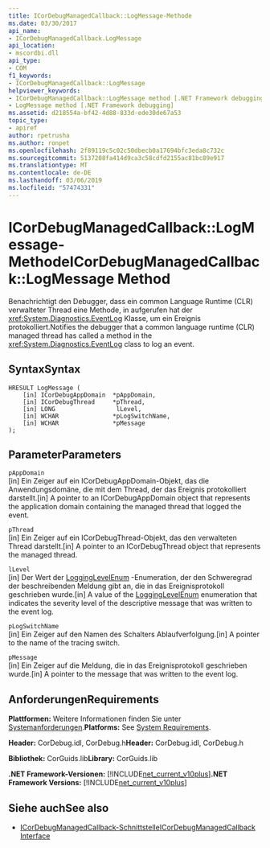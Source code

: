 ```yaml
---
title: ICorDebugManagedCallback::LogMessage-Methode
ms.date: 03/30/2017
api_name:
- ICorDebugManagedCallback.LogMessage
api_location:
- mscordbi.dll
api_type:
- COM
f1_keywords:
- ICorDebugManagedCallback::LogMessage
helpviewer_keywords:
- ICorDebugManagedCallback::LogMessage method [.NET Framework debugging]
- LogMessage method [.NET Framework debugging]
ms.assetid: d218554a-bf42-4d88-833d-ede30de67a53
topic_type:
- apiref
author: rpetrusha
ms.author: ronpet
ms.openlocfilehash: 2f89119c5c02c50dbecb0a17694bfc3eda8c732c
ms.sourcegitcommit: 5137208fa414d9ca3c58cdfd2155ac81bc89e917
ms.translationtype: MT
ms.contentlocale: de-DE
ms.lasthandoff: 03/06/2019
ms.locfileid: "57474331"
---
```

# <a name="icordebugmanagedcallbacklogmessage-method"></a><span data-ttu-id="fc897-102">ICorDebugManagedCallback::LogMessage-Methode</span><span class="sxs-lookup"><span data-stu-id="fc897-102">ICorDebugManagedCallback::LogMessage Method</span></span>
<span data-ttu-id="fc897-103">Benachrichtigt den Debugger, dass ein common Language Runtime (CLR) verwalteter Thread eine Methode, in aufgerufen hat der <xref:System.Diagnostics.EventLog> Klasse, um ein Ereignis protokolliert.</span><span class="sxs-lookup"><span data-stu-id="fc897-103">Notifies the debugger that a common language runtime (CLR) managed thread has called a method in the <xref:System.Diagnostics.EventLog> class to log an event.</span></span>  
  
## <a name="syntax"></a><span data-ttu-id="fc897-104">Syntax</span><span class="sxs-lookup"><span data-stu-id="fc897-104">Syntax</span></span>  
  
```  
HRESULT LogMessage (  
    [in] ICorDebugAppDomain  *pAppDomain,  
    [in] ICorDebugThread     *pThread,  
    [in] LONG                 lLevel,  
    [in] WCHAR               *pLogSwitchName,  
    [in] WCHAR               *pMessage  
);  
```  
  
## <a name="parameters"></a><span data-ttu-id="fc897-105">Parameter</span><span class="sxs-lookup"><span data-stu-id="fc897-105">Parameters</span></span>  
 `pAppDomain`  
 <span data-ttu-id="fc897-106">[in] Ein Zeiger auf ein ICorDebugAppDomain-Objekt, das die Anwendungsdomäne, die mit dem Thread, der das Ereignis protokolliert darstellt.</span><span class="sxs-lookup"><span data-stu-id="fc897-106">[in] A pointer to an ICorDebugAppDomain object that represents the application domain containing the managed thread that logged the event.</span></span>  
  
 `pThread`  
 <span data-ttu-id="fc897-107">[in] Ein Zeiger auf ein ICorDebugThread-Objekt, das den verwalteten Thread darstellt.</span><span class="sxs-lookup"><span data-stu-id="fc897-107">[in] A pointer to an ICorDebugThread object that represents the managed thread.</span></span>  
  
 `lLevel`  
 <span data-ttu-id="fc897-108">[in] Der Wert der [LoggingLevelEnum](../../../../docs/framework/unmanaged-api/debugging/logginglevelenum-enumeration.md) -Enumeration, der den Schweregrad der beschreibenden Meldung gibt an, die in das Ereignisprotokoll geschrieben wurde.</span><span class="sxs-lookup"><span data-stu-id="fc897-108">[in] A value of the [LoggingLevelEnum](../../../../docs/framework/unmanaged-api/debugging/logginglevelenum-enumeration.md) enumeration that indicates the severity level of the descriptive message that was written to the event log.</span></span>  
  
 `pLogSwitchName`  
 <span data-ttu-id="fc897-109">[in] Ein Zeiger auf den Namen des Schalters Ablaufverfolgung.</span><span class="sxs-lookup"><span data-stu-id="fc897-109">[in] A pointer to the name of the tracing switch.</span></span>  
  
 `pMessage`  
 <span data-ttu-id="fc897-110">[in] Ein Zeiger auf die Meldung, die in das Ereignisprotokoll geschrieben wurde.</span><span class="sxs-lookup"><span data-stu-id="fc897-110">[in] A pointer to the message that was written to the event log.</span></span>  
  
## <a name="requirements"></a><span data-ttu-id="fc897-111">Anforderungen</span><span class="sxs-lookup"><span data-stu-id="fc897-111">Requirements</span></span>  
 <span data-ttu-id="fc897-112">**Plattformen:** Weitere Informationen finden Sie unter [Systemanforderungen](../../../../docs/framework/get-started/system-requirements.md).</span><span class="sxs-lookup"><span data-stu-id="fc897-112">**Platforms:** See [System Requirements](../../../../docs/framework/get-started/system-requirements.md).</span></span>  
  
 <span data-ttu-id="fc897-113">**Header:** CorDebug.idl, CorDebug.h</span><span class="sxs-lookup"><span data-stu-id="fc897-113">**Header:** CorDebug.idl, CorDebug.h</span></span>  
  
 <span data-ttu-id="fc897-114">**Bibliothek:** CorGuids.lib</span><span class="sxs-lookup"><span data-stu-id="fc897-114">**Library:** CorGuids.lib</span></span>  
  
 <span data-ttu-id="fc897-115">**.NET Framework-Versionen:** [!INCLUDE[net_current_v10plus](../../../../includes/net-current-v10plus-md.md)]</span><span class="sxs-lookup"><span data-stu-id="fc897-115">**.NET Framework Versions:** [!INCLUDE[net_current_v10plus](../../../../includes/net-current-v10plus-md.md)]</span></span>  
  
## <a name="see-also"></a><span data-ttu-id="fc897-116">Siehe auch</span><span class="sxs-lookup"><span data-stu-id="fc897-116">See also</span></span>
- [<span data-ttu-id="fc897-117">ICorDebugManagedCallback-Schnittstelle</span><span class="sxs-lookup"><span data-stu-id="fc897-117">ICorDebugManagedCallback Interface</span></span>](../../../../docs/framework/unmanaged-api/debugging/icordebugmanagedcallback-interface.md)
